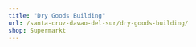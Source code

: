 ```yaml
---
title: "Dry Goods Building"
url: /santa-cruz-davao-del-sur/dry-goods-building/
shop: Supermarkt
---
```

